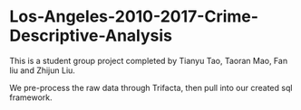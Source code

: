 # Los-Angeles-2010-2017-Crime-Descriptive-Analysis
This is a student group project completed by Tianyu Tao, Taoran Mao, Fan liu and Zhijun Liu.

We pre-process the raw data through Trifacta, then pull into our created sql framework.
